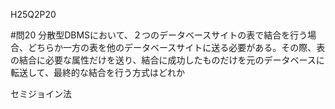 H25Q2P20

#問20 分散型DBMSにおいて、２つのデータベースサイトの表で結合を行う場合、どちらか一方の表を他のデータベースサイトに送る必要がある。その際、表の結合に必要な属性だけを送り、結合に成功したものだけを元のデータベースに転送して、最終的な結合を行う方式はどれか

セミジョイン法